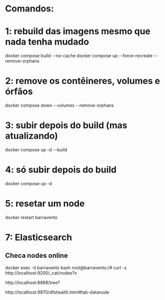 # Comandos: 
# 1: rebuild das imagens mesmo que nada tenha mudado
docker compose build --no-cache
docker compose up --force-recreate --remove-orphans
# 2: remove os contêineres, volumes e órfãos
docker compose down --volumes --remove-orphans

# 3: subir depois do build (mas atualizando)
docker compose up -d --build

# 4: só subir depois do build
docker compose up -d 

# 5: resetar um node
docker restart barravento



# 7: Elasticsearch
## Checa nodes online
docker exec -it barravento bash
root@barravento:/# curl -s http://localhost:9200/_cat/nodes?v


http://localhost:8888/tree?

http://localhost:9870/dfshealth.html#tab-datanode
